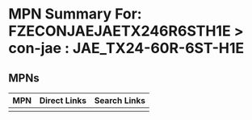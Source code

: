



# MPN Summary For: FZECONJAEJAETX246R6STH1E > con-jae : JAE_TX24-60R-6ST-H1E

## MPNs
  

|MPN|Direct Links|Search Links|
| :--- | :--- | :--- |
||||

